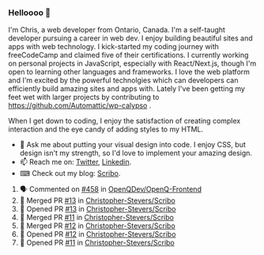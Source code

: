 ### Helloooo 👋

I'm Chris, a web developer from Ontario, Canada. I'm a self-taught developer pursuing a career in web dev. I enjoy building beautiful sites and apps with web technology.
I kick-started my coding journey with freeCodeCamp and claimed five of their certifications.  I currently working on personal projects in JavaScript, especially with React/Next.js, though I'm open to learning other languages and frameworks. I love the web platform and I'm excited by the powerful technolgies which can developers can efficiently build amazing sites and apps with. Lately I've been getting my feet wet with larger projects by contributing to https://github.com/Automattic/wp-calypso .

When I get down to coding, I enjoy the satisfaction of creating complex interaction and the eye candy of adding styles to my HTML. 

- 💬 Ask me about putting your visual design into code. I enjoy CSS, but design isn't my strength, so I'd love to implement your amazing design.
- 📫 Reach me on: [Twitter](https://twitter.com/Christo28120856), [Linkedin](https://www.linkedin.com/in/christopher-stevers-07b9a5204/).
- ⌨ Check out my blog: [Scribo](https://christopherstevers.cf).
<!--
**Christopher-Stevers/Christopher-Stevers** is a ✨ _special_ ✨ repository because its `README.md` (this file) appears on your GitHub profile.

Here are some ideas to get you started:

- 🔭 I’m currently working on ...
- 🌱 I’m currently learning ...
- 👯 I’m looking to collaborate on ...
- 🤔 I’m looking for help with ...
- 😄 Pronouns: ...
- ⚡ Fun fact: ...
-->

<!--START_SECTION:activity-->
1. 🗣 Commented on [#458](https://github.com/OpenQDev/OpenQ-Frontend/issues/458) in [OpenQDev/OpenQ-Frontend](https://github.com/OpenQDev/OpenQ-Frontend)
2. 🎉 Merged PR [#13](https://github.com/Christopher-Stevers/Scribo/pull/13) in [Christopher-Stevers/Scribo](https://github.com/Christopher-Stevers/Scribo)
3. 💪 Opened PR [#13](https://github.com/Christopher-Stevers/Scribo/pull/13) in [Christopher-Stevers/Scribo](https://github.com/Christopher-Stevers/Scribo)
4. 🎉 Merged PR [#11](https://github.com/Christopher-Stevers/Scribo/pull/11) in [Christopher-Stevers/Scribo](https://github.com/Christopher-Stevers/Scribo)
5. 🎉 Merged PR [#12](https://github.com/Christopher-Stevers/Scribo/pull/12) in [Christopher-Stevers/Scribo](https://github.com/Christopher-Stevers/Scribo)
6. 💪 Opened PR [#12](https://github.com/Christopher-Stevers/Scribo/pull/12) in [Christopher-Stevers/Scribo](https://github.com/Christopher-Stevers/Scribo)
7. 💪 Opened PR [#11](https://github.com/Christopher-Stevers/Scribo/pull/11) in [Christopher-Stevers/Scribo](https://github.com/Christopher-Stevers/Scribo)
<!--END_SECTION:activity-->
